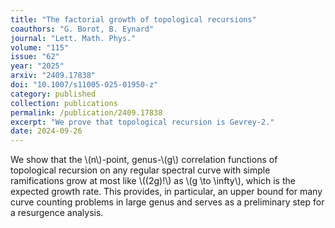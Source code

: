 ```yaml
---
title: "The factorial growth of topological recursions"
coauthors: "G. Borot, B. Eynard"
journal: "Lett. Math. Phys."
volume: "115"
issue: "62"
year: "2025"
arxiv: "2409.17838"
doi: "10.1007/s11005-025-01950-z"
category: published
collection: publications
permalink: /publication/2409.17838
excerpt: "We prove that topological recursion is Gevrey-2."
date: 2024-09-26
---
```


We show that the \\(n\\)-point, genus-\\(g\\) correlation functions of topological recursion on any regular spectral curve with simple ramifications grow at most like \\((2g)!\\) as \\(g \to \infty\\), which is the expected growth rate. This provides, in particular, an upper bound for many curve counting problems in large genus and serves as a preliminary step for a resurgence analysis. 